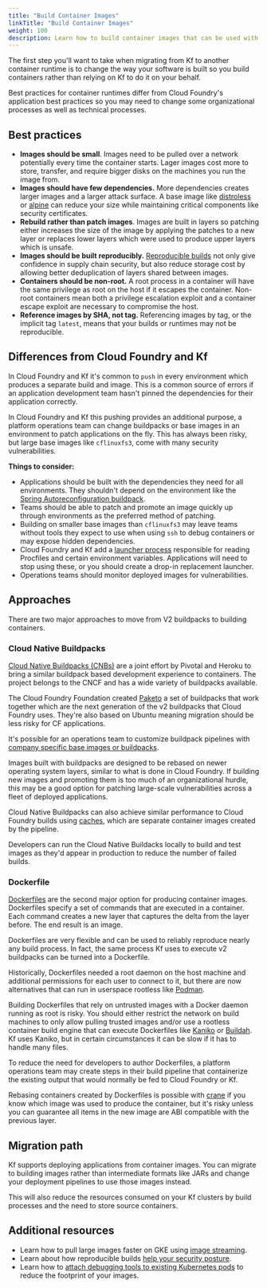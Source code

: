 ```yaml
---
title: "Build Container Images"
linkTitle: "Build Container Images"
weight: 100
description: Learn how to build container images that can be used with Kf and Kubernetes.
---
```


The first step you'll want to take when migrating from Kf to another container runtime is to change the way your software is built so you build containers rather than relying on Kf to do it on your behalf.

Best practices for container runtimes differ from Cloud Foundry's application best practices so you may need to change some organizational processes as well as technical processes.

## Best practices

*   **Images should be small**. Images need to be pulled over a network potentially every time the container starts. Lager images cost more to store, transfer, and require bigger disks on the machines you run the image from.
*   **Images should have few dependencies.** More dependencies creates larger images and a larger attack surface. A base image like [distroless](https://github.com/GoogleContainerTools/distroless) or [alpine](https://www.alpinelinux.org/) can reduce your size while maintaining critical components like security certificates.
*   **Rebuild rather than patch images**. Images are built in layers so patching either increases the size of the image by applying the patches to a new layer or replaces lower layers which were used to produce upper layers which is unsafe.
*   **Images should be built reproducibly.** [Reproducible builds](https://reproducible-builds.org/) not only give confidence in supply chain security, but also reduce storage cost by allowing better deduplication of layers shared between images.
*   **Containers should be non-root.** A root process in a container will have the same privilege as root on the host if it escapes the container. Non-root containers mean both a privilege escalation exploit and a container escape exploit are necessary to compromise the host.
*   **Reference images by SHA, not tag.** Referencing images by tag, or the implicit tag `latest`, means that your builds or runtimes may not be reproducible.


## Differences from Cloud Foundry and Kf

In Cloud Foundry and Kf it's common to `push` in every environment which produces a separate build and image. This is a common source of errors if an application development team hasn't pinned the dependencies for their application correctly.

In Cloud Foundry and Kf this pushing provides an additional purpose, a platform operations team can change buildpacks or base images in an environment to patch applications on the fly. This has always been risky, but large base images like `cflinuxfs3`, come with many security vulnerabilities.

**Things to consider:**

*   Applications should be built with the dependencies they need for all environments. They shouldn't depend on the environment like the [Spring Autoreconfiguration buildpack](https://github.com/cloudfoundry/java-buildpack-auto-reconfiguration).
*   Teams should be able to patch and promote an image quickly up through environments as the preferred method of patching.
*   Building on smaller base images than `cflinuxfs3` may leave teams without tools they expect to use when using `ssh` to debug containers or may expose hidden dependencies.
*   Cloud Foundry and Kf add a [launcher process](https://github.com/cloudfoundry/buildpackapplifecycle/tree/main/launcher) responsible for reading Procfiles and certain environment variables. Applications will need to stop using these, or you should create a drop-in replacement launcher.
*   Operations teams should monitor deployed images for vulnerabilities.


## Approaches

There are two major approaches to move from V2 buildpacks to building containers.


### Cloud Native Buildpacks

[Cloud Native Buildpacks (CNBs)](https://buildpacks.io/) are a joint effort by Pivotal and Heroku to bring a similar buildpack based development experience to containers. The project belongs to the CNCF and has a wide variety of buildpacks available.

The Cloud Foundry Foundation created [Paketo](https://paketo.io/) a set of buildpacks that work together which are the next generation of the v2 buildpacks that Cloud Foundry uses. They're also based on Ubuntu meaning migration should be less risky for CF applications.

It's possible for an operations team to customize buildpack pipelines with [company specific base images or buildpacks](https://buildpacks.io/docs/operator-guide/).

Images built with buildpacks are designed to be rebased on newer operating system layers, similar to what is done in Cloud Foundry. If building new images and promoting them is too much of an organizational hurdle, this may be a good option for patching large-scale vulnerabilities across a fleet of deployed applications.

Cloud Native Buildpacks can also achieve similar performance to Cloud Foundry builds using [caches](https://buildpacks.io/docs/buildpack-author-guide/create-buildpack/caching/), which are separate container images created by the pipeline.

Developers can run the Cloud Native Buildacks locally to build and test images as they'd appear in production to reduce the number of failed builds.


### Dockerfile

[Dockerfiles](https://docs.docker.com/engine/reference/builder/) are the second major option for producing container images. Dockerfiles specify a set of commands that are executed in a container. Each command creates a new layer that captures the delta from the layer before. The end result is an image.

Dockerfiles are very flexible and can be used to reliably reproduce nearly any build process. In fact, the same process Kf uses to execute v2 buildpacks can be turned into a Dockerfile.

Historically, Dockerfiles needed a root daemon on the host machine and additional permissions for each user to connect to it, but there are now alternatives that can run in userspace rootless like [Podman](https://podman.io/).

Building Dockerfiles that rely on untrusted images with a Docker daemon running as root is risky. You should either restrict the network on build machines to only allow pulling trusted images and/or use a rootless container build engine that can execute Dockerfiles like [Kaniko](https://github.com/GoogleContainerTools/kaniko) or [Buildah](https://github.com/containers/buildah/blob/main/README.md). Kf uses Kaniko, but in certain circumstances it can be slow if it has to handle many files.

To reduce the need for developers to author Dockerfiles, a platform operations team may create steps in their build pipeline that containerize the existing output that would normally be fed to Cloud Foundry or Kf.

Rebasing containers created by Dockerfiles is possible with [crane](https://github.com/google/go-containerregistry/blob/main/cmd/crane/doc/crane.md) if you know which image was used to produce the container, but it's risky unless you can guarantee all items in the new image are ABI compatible with the previous layer.


## Migration path

Kf supports deploying applications from container images. You can migrate to building images rather than intermediate formats like JARs and change your deployment pipelines to use those images instead.

This will also reduce the resources consumed on your Kf clusters by build processes and the need to store source containers.

## Additional resources

*   Learn how to pull large images faster on GKE using [image streaming](https://cloud.google.com/kubernetes-engine/docs/how-to/image-streaming).
*   Learn about how reproducible builds [help your security posture](https://reproducible-builds.org/). 
*   Learn how to [attach debugging tools to existing Kubernetes pods](https://kubernetes.io/docs/tasks/debug/debug-application/debug-running-pod/#ephemeral-container) to reduce the footprint of your images. 